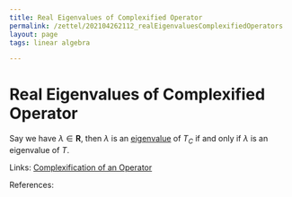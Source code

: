```yaml
---
title: Real Eigenvalues of Complexified Operator
permalink: /zettel/202104262112_realEigenvaluesComplexifiedOperators
layout: page
tags: linear algebra

---
```

# Real Eigenvalues of Complexified Operator

Say we have $\lambda \in \mathbf{R}$, then $\lambda$ is an [eigenvalue](202102120912_eigenvalueDefinition) of
$T_C$ if and only if $\lambda$ is an eigenvalue of $T$.

Links: [Complexification of an Operator](202104251532_complexificationOperator)

References: 

